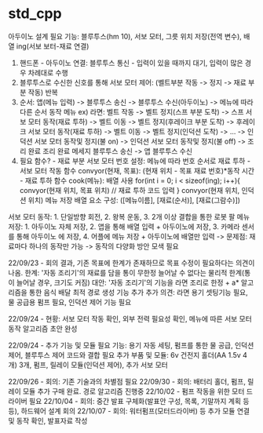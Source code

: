 # std_cpp
아두이노 설계
필요 기능: 블루투스(hm 10), 서보 모터, 그릇 위치 저장(전역 변수), 배열 ing(서보 보터-재료 연결)

1. 핸드폰 - 아두이노 연결: 블루투스 통신 - 입력이 있을 때까지 대기, 입력이 많은 경우 차례대로 수행
2. 블루투스로 수신한 신호를 통해 서보 모터 제어: (벨트부분 작동 -> 정지 -> 재료 부분 작동) 반복
3. 순서: 앱(메뉴 입력) -> 블루투스 송신 -> 블루투스 수신(아두이노) -> 메뉴에 따라 다른 순서 동작
    메뉴 ex) 라면: 벨트 작동 -> 벨트 정지(스프 부분 도착) -> 스프 서보 모터 동작(재료 투하) -> 벨트 이동 -> 벨트 정지(후레이크 부분 도착) -> 후레이크 서보 모터 동작(재료 투하) -> 벨트 이동 -> 벨트 정지(인덕션 도착) -> ... -> 인덕션 서보 모터 동작및 정지(불 on) -> 인덕션 서보 모터 동작및 정지(불 off) -> 조리 완료 
    조리 완료 메세지 블루투스 송신 -> 앱 블루투스 수신
4. 필요 함수? - 재료 부분 서보 모터 번호 설정: 메뉴에 따라 번호 순서로 재료 투하
            - 서보 모터 작동 함수 convyor(현재, 목표): (현재 위치 - 목표 재료 번호)*동작 시간
            - 재료 투하 함수 cook(메뉴): 배열 사용 
                for(int i = 0; i < sizeof(ing); i++){
                convyor(현재 위치, 목표 위치)
                // 재료 투하 코드 입력
                }
                convyor(현재 위치, 인덕션 위치)
메뉴 저장 배열 요소 구성: ([메뉴이름], [재료(순서)], [재료(그람수)])

서보 모터 동작: 1. 단일방향 회전, 2. 왕복 운동, 3. 2개 이상 결합을 통한 로봇 팔
메뉴 저장: 1. 아두이노 자체 저장, 2. 앱을 통해 배열 입력 + 아두이노에 저장, 3. 카메라 센서를 통해 아두이노 에 저장, 4. 어플에 메뉴 저장 + 아두이노에 배열만 입력
-> 문제점: 재료마다 하나의 동작만 가능 -> 동작의 다양화 방안 모색 필요



22/09/23 - 회의 결과, 기존 목표에 한계가 존재하므로 목표 수정이 필요하다는 의견이 나옴.
    한계: '자동 조리기'의 재료를 담을 통이 무한정 늘어날 수 없다는 물리적 한계(통이 늘어날 경우, 크기도 커짐)
    대안: '자동 조리기'의 기능을 라면 조리로 한정 + a* 알고리즘을 통한 음식 배달 최적 경로 생성 기능 추가
    추가 의견: 라면 용기 셋팅기능 필요, 물 공급용 펌프 필요, 인덕션 제어 기능 필요

22/09/24 - 현황: 서보 모터 작동 확인, 외부 전력 필요성 확인, 메뉴에 따른 서보 모터 동작 알고리즘 초안 완성

22/09/24 - 추가 기능 및 모듈
    필요 기능: 용기 자동 세팅, 펌프를 통한 물 공급, 인덕션 제어, 블루투스 제어 코드와 결합 필요
    추가 부품 및 모듈: 6v 건전지 홀더(AA 1.5v 4개) 3개, 펌프, 릴레이 모듈(인덕션 제어), 추가 서보 모터 

22/09/26 - 회의: 기존 기술과의 차별점 필요
22/09/30 - 회의: 배터리 홀더, 펌프, 릴레이 모듈 추가 구매 완료. 경로 알고리즘 진행중
22/10/02 - 펌프 작동을 위한 모터 드라이버 필요
22/10/04 - 회의: 중간 발표 구체화(발표안 구성, 목록, 기말까지 계획 등등), 하드웨어 설계 회의
22/10/07 - 회의: 워터펌프(모터드라이버) 등 추가 모듈 연결 및 동작 확인, 발표자료 작성 
